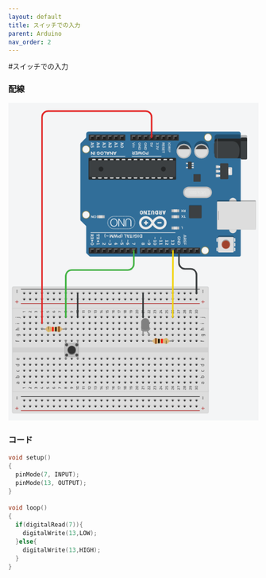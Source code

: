 ```yaml
---
layout: default
title: スイッチでの入力
parent: Arduino
nav_order: 2
---
```


#スイッチでの入力

### 配線
<img src="assets/arduino_io.png"  alt="hi" class="inline"/>


### コード

```c++
void setup()
{
  pinMode(7, INPUT);
  pinMode(13, OUTPUT);
}

void loop()
{
  if(digitalRead(7)){
    digitalWrite(13,LOW);
  }else{
    digitalWrite(13,HIGH);
  }
}
```
